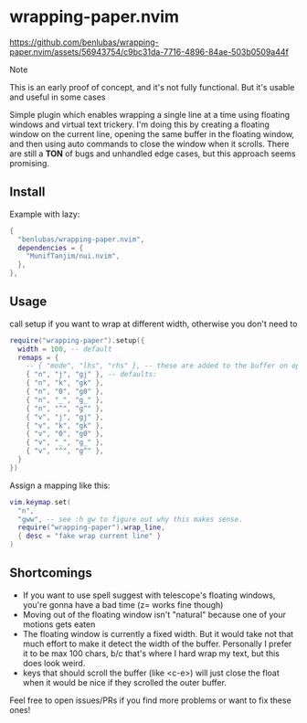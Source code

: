 # wrapping-paper.nvim

https://github.com/benlubas/wrapping-paper.nvim/assets/56943754/c9bc31da-7716-4896-84ae-503b0509a44f

> [!NOTE]
> This is an early proof of concept, and it's not fully functional. But it's usable and useful in
> some cases

Simple plugin which enables wrapping a single line at a time using floating windows and virtual text trickery. I'm doing this by creating a floating window on the current line, opening the same buffer in the floating window, and then using auto commands to close the window when it scrolls. There are still a **TON** of bugs and unhandled edge cases, but this approach seems promising.

## Install

Example with lazy:

```lua
{
  "benlubas/wrapping-paper.nvim",
  dependencies = {
    "MunifTanjim/nui.nvim",
  },
},
```

## Usage

call setup if you want to wrap at different width, otherwise you don't need to

```lua
require("wrapping-paper").setup({
  width = 100, -- default
  remaps = {
    -- { "mode", "lhs", "rhs" }, -- these are added to the buffer on open, and removed on close
    { "n", "j", "gj" }, -- defaults:
    { "n", "k", "gk" },
    { "n", "0", "g0" },
    { "n", "_", "g_" },
    { "n", "^", "g^" },
    { "v", "j", "gj" },
    { "v", "k", "gk" },
    { "v", "0", "g0" },
    { "v", "_", "g_" },
    { "v", "^", "g^" },
  }
})
```

Assign a mapping like this:

```lua
vim.keymap.set(
  "n",
  "gww", -- see :h gw to figure out why this makes sense.
  require("wrapping-paper").wrap_line,
  { desc = "fake wrap current line" }
)
```

## Shortcomings

- If you want to use spell suggest with telescope's floating windows, you're gonna have a bad time
  (z= works fine though)
- Moving out of the floating window isn't "natural" because one of your motions gets eaten
- The floating window is currently a fixed width. But it would take not that much effort to make it
  detect the width of the buffer. Personally I prefer it to be max 100 chars, b/c that's where
  I hard wrap my text, but this does look weird.
- keys that should scroll the buffer (like \<c-e\>) will just close the float when it would be nice
  if they scrolled the outer buffer.

Feel free to open issues/PRs if you find more problems or want to fix these ones!
